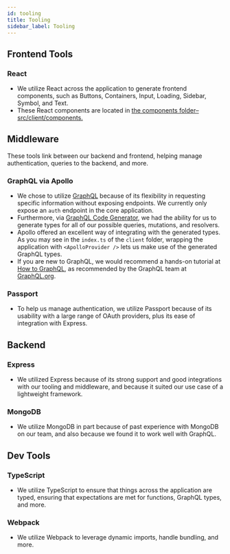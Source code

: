 ```yaml
---
id: tooling
title: Tooling
sidebar_label: Tooling
---
```


## Frontend Tools

### React

- We utilize React across the application to generate frontend components, such as Buttons, Containers, Input, Loading, Sidebar, Symbol, and Text.
- These React components are located in [the components folder–src/client/components.](https://github.com/VandyHacks/vaken/tree/staging/src/client/components)

## Middleware

These tools link between our backend and frontend, helping manage authentication, queries to the backend, and more.

### GraphQL via Apollo

- We chose to utilize [GraphQL](https://graphql.org/) because of its flexibility in requesting specific information without exposing endpoints. We currently only expose an `auth` endpoint in the core application.
- Furthermore, via [GraphQL Code Generator](https://graphql-code-generator.com/), we had the ability for us to generate types for all of our possible queries, mutations, and resolvers.
- Apollo offered an excellent way of integrating with the generated types. As you may see in the `index.ts` of the `client` folder, wrapping the application with `<ApolloProvider />` lets us make use of the generated GraphQL types.
- If you are new to GraphQL, we would recommend a hands-on tutorial at [How to GraphQL](https://www.howtographql.com/), as recommended by the GraphQL team at [GraphQL.org](https://graphql.org/learn/).

### Passport

- To help us manage authentication, we utilize Passport because of its usability with a large range of OAuth providers, plus its ease of integration with Express.

## Backend

### Express

- We utilized Express because of its strong support and good integrations with our tooling and middleware, and because it suited our use case of a lightweight framework.

### MongoDB

- We utilize MongoDB in part because of past experience with MongoDB on our team, and also because we found it to work well with GraphQL.

## Dev Tools

### TypeScript

- We utilize TypeScript to ensure that things across the application are typed, ensuring that expectations are met for functions, GraphQL types, and more.

### Webpack

- We utilize Webpack to leverage dynamic imports, handle bundling, and more.
